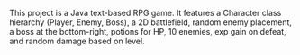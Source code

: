 <!-- Use this file to provide workspace-specific custom instructions to Copilot. For more details, visit https://code.visualstudio.com/docs/copilot/copilot-customization#_use-a-githubcopilotinstructionsmd-file -->

This project is a Java text-based RPG game. It features a Character class hierarchy (Player, Enemy, Boss), a 2D battlefield, random enemy placement, a boss at the bottom-right, potions for HP, 10 enemies, exp gain on defeat, and random damage based on level.
